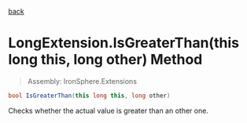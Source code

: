 ﻿

[back](/IronSphere.Extensions/types/LongExtension)

# LongExtension.IsGreaterThan(this long this, long other) Method

> Assembly: IronSphere.Extensions

```csharp
bool IsGreaterThan(this long this, long other)
```

Checks whether the actual value is greater than an other one.

 